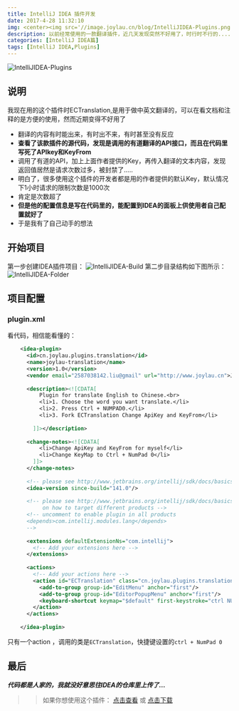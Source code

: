 ```yaml
---
title: IntelliJ IDEA 插件开发
date: 2017-4-28 11:32:10
img: <center><img src='//image.joylau.cn/blog/IntelliJIDEA-Plugins.png' alt='IntelliJIDEA-Plugins'></center>
description: 以前经常使用的一款翻译插件，近几天发现突然不好用了，时行时不行的.....是时候得 看一些问题了.....
categories: [IntelliJ IDEA篇]
tags: [IntelliJ IDEA,Plugins]
---
```


<!-- more -->
![IntelliJIDEA-Plugins](//image.joylau.cn/blog/IntelliJIDEA-Plugins.png)

## 说明
我现在用的这个插件时ECTranslation,是用于做中英文翻译的，可以在看文档和注释的是方便的使用，然而近期变得不好用了
- 翻译的内容有时能出来，有时出不来，有时甚至没有反应
- **查看了该款插件的源代码，发现是调用的有道翻译的API接口，而且在代码里写死了APIkey和KeyFrom**
- 调用了有道的API，加上上面作者提供的Key，再传入翻译的文本内容，发现返回值居然是请求次数过多，被封禁了.....
- 明白了，很多使用这个插件的开发者都是用的作者提供的默认Key，默认情况下1小时请求的限制次数是1000次
- 肯定是次数超了
- **但是他的配置信息是写在代码里的，能配置到IDEA的面板上供使用者自己配置就好了**
- 于是我有了自己动手的想法


## 开始项目
第一步创建IDEA插件项目：
![IntelliJIDEA-Build](//image.joylau.cn/blog/IntelliJIDEA-Build.png)
第二步目录结构如下图所示：
![IntelliJIDEA-Folder](//image.joylau.cn/blog/IntelliJIDEA-folder.png)


## 项目配置

### plugin.xml
看代码，相信能看懂的：
``` xml
    <idea-plugin>
      <id>cn.joylau.plugins.translation</id>
      <name>joylau-translation</name>
      <version>1.0</version>
      <vendor email="2587038142.liu@gmail" url="http://www.joylau.cn">JoyLau</vendor>
    
      <description><![CDATA[
          Plugin for translate English to Chinese.<br>
          <li>1. Choose the word you want translate.</li>
          <li>2. Press Ctrl + NUMPAD0.</li>
          <li>3. Fork ECTranslation Change ApiKey and KeyFrom</li>
    
        ]]></description>
    
      <change-notes><![CDATA[
          <li>Change ApiKey and KeyFrom for myself</li>
          <li>Change KeyMap to Ctrl + NumPad 0</li>
        ]]>
      </change-notes>
    
      <!-- please see http://www.jetbrains.org/intellij/sdk/docs/basics/getting_started/build_number_ranges.html for description -->
      <idea-version since-build="141.0"/>
    
      <!-- please see http://www.jetbrains.org/intellij/sdk/docs/basics/getting_started/plugin_compatibility.html
           on how to target different products -->
      <!-- uncomment to enable plugin in all products
      <depends>com.intellij.modules.lang</depends>
      -->
    
      <extensions defaultExtensionNs="com.intellij">
        <!-- Add your extensions here -->
      </extensions>
    
      <actions>
        <!-- Add your actions here -->
        <action id="ECTranslation" class="cn.joylau.plugins.translation.ECTranslation" text="Translate">
          <add-to-group group-id="EditMenu" anchor="first"/>
          <add-to-group group-id="EditorPopupMenu" anchor="first"/>
          <keyboard-shortcut keymap="$default" first-keystroke="ctrl NUMPAD0"/>
        </action>
      </actions>
    
    </idea-plugin>
```

只有一个action ，调用的类是`ECTranslation`，快捷键设置的`ctrl + NumPad 0`


## 最后

**_代码都是人家的，我就没好意思往IDEA的仓库里上传了..._**

>> 如果你想使用这个插件： [点击查看](https://github.com/JoyLau/joylau-translation/releases)  或  [点击下载](http://image.joylau.cn/plugins/joylau-translation.1.0.REALEASE.jar)